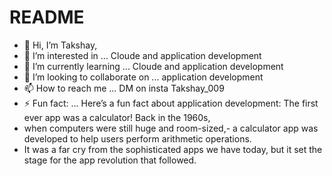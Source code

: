 # README
- 👋 Hi, I’m Takshay,
- 👀 I’m interested in ... Cloude and application development
- 🌱 I’m currently learning ... Cloude and application development
- 💞️ I’m looking to collaborate on ... application development
- 📫 How to reach me ... DM on insta Takshay_009
- ⚡ Fun fact: ... Here’s a fun fact about application development: The first ever app was a calculator! Back in the 1960s,
- when computers were still huge and room-sized,- a calculator app was developed to help users perform arithmetic operations.
- It was a far cry from the sophisticated apps we have today, but it set the stage for the app revolution that followed.